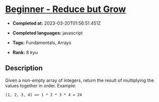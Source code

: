# [Beginner - Reduce but Grow](https://www.codewars.com/kata/57f780909f7e8e3183000078)

- **Completed at:** 2023-03-20T01:56:51.451Z

- **Completed languages:** javascript

- **Tags:** Fundamentals, Arrays

- **Rank:** 8 kyu

## Description

Given a non-empty array of integers, return the result of multiplying the values together in order. Example:

```
[1, 2, 3, 4] => 1 * 2 * 3 * 4 = 24
```
